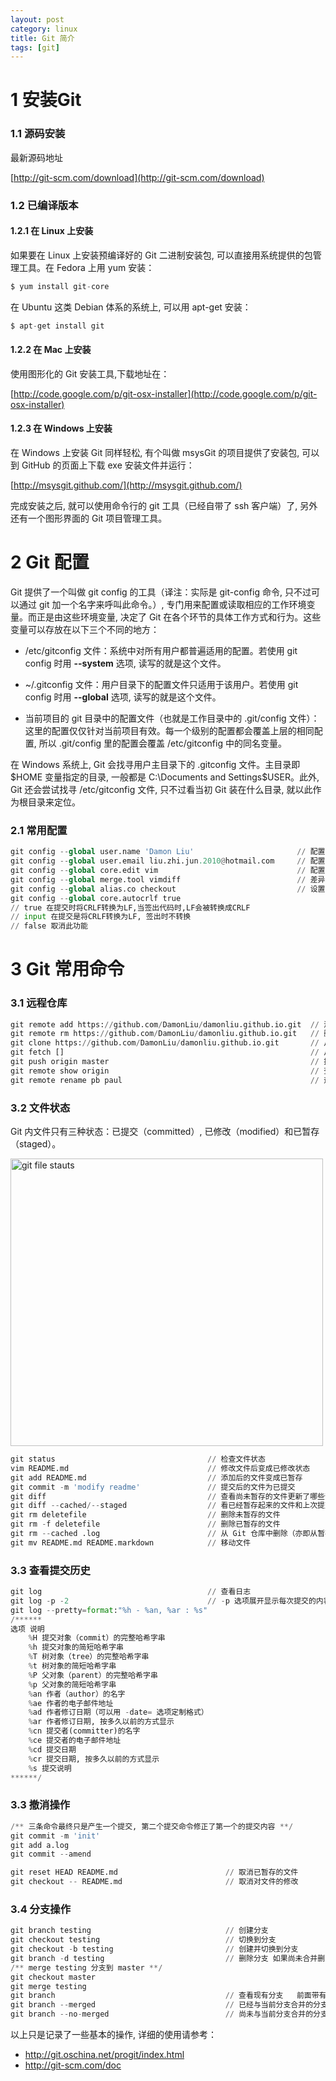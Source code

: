 ```yaml
---
layout: post
category: linux
title: Git 简介
tags: [git]
---
```


# 1 安装Git

### 1.1 源码安装
最新源码地址

[http://git-scm.com/download](http://git-scm.com/download)

### 1.2 已编译版本

#### 1.2.1 在 Linux 上安装

如果要在 Linux 上安装预编译好的 Git 二进制安装包, 可以直接用系统提供的包管理工具。在 Fedora 上用 yum 安装：

```python
$ yum install git-core
```

在 Ubuntu 这类 Debian 体系的系统上, 可以用 apt-get 安装：

```python
$ apt-get install git
```

#### 1.2.2 在 Mac 上安装

使用图形化的 Git 安装工具,下载地址在：

[http://code.google.com/p/git-osx-installer](http://code.google.com/p/git-osx-installer)

#### 1.2.3 在 Windows 上安装

在 Windows 上安装 Git 同样轻松, 有个叫做 msysGit 的项目提供了安装包, 可以到 GitHub 的页面上下载 exe 安装文件并运行：

[http://msysgit.github.com/](http://msysgit.github.com/)

完成安装之后, 就可以使用命令行的 git 工具（已经自带了 ssh 客户端）了, 另外还有一个图形界面的 Git 项目管理工具。

# 2 Git 配置

Git 提供了一个叫做 git config 的工具（译注：实际是 git-config 命令, 只不过可以通过 git 加一个名字来呼叫此命令。）, 专门用来配置或读取相应的工作环境变量。而正是由这些环境变量, 决定了 Git 在各个环节的具体工作方式和行为。这些变量可以存放在以下三个不同的地方：

* /etc/gitconfig 文件：系统中对所有用户都普遍适用的配置。若使用 git config 时用 **--system** 选项, 读写的就是这个文件。

* ~/.gitconfig 文件：用户目录下的配置文件只适用于该用户。若使用 git config 时用 **--global** 选项, 读写的就是这个文件。

* 当前项目的 git 目录中的配置文件（也就是工作目录中的 .git/config 文件）：这里的配置仅仅针对当前项目有效。每一个级别的配置都会覆盖上层的相同配置, 所以 .git/config 里的配置会覆盖 /etc/gitconfig 中的同名变量。

在 Windows 系统上, Git 会找寻用户主目录下的 .gitconfig 文件。主目录即 $HOME 变量指定的目录, 一般都是 C:\Documents and Settings\$USER。此外, Git 还会尝试找寻 /etc/gitconfig 文件, 只不过看当初 Git 装在什么目录, 就以此作为根目录来定位。

### 2.1 常用配置
```python
git config --global user.name 'Damon Liu'                       // 配置用户信息
git config --global user.email liu.zhi.jun.2010@hotmail.com     // 配置用户邮箱
git config --global core.edit vim                               // 配置编辑器
git config --global merge.tool vimdiff                          // 差异化分析工具
git config --global alias.co checkout                           // 设置别名
git config --global core.autocrlf true 
// true 在提交时将CRLF转换为LF,当签出代码时,LF会被转换成CRLF
// input 在提交是将CRLF转换为LF, 签出时不转换
// false 取消此功能 
```

# 3 Git 常用命令

### 3.1 远程仓库
```python
git remote add https://github.com/DamonLiu/damonliu.github.io.git  // 添加远程仓库
git remote rm https://github.com/DamonLiu/damonliu.github.io.git   // 删除远程仓库
git clone https://github.com/DamonLiu/damonliu.github.io.git       // 从远程仓库克隆
git fetch []                                                       // 从远程仓库抓取数据
git push origin master                                             // 推送数据到远程仓库
git remote show origin                                             // 查看远程仓库信息
git remote rename pb paul                                          // 远程仓库的删除和重命名
```

### 3.2 文件状态
Git 内文件只有三种状态：已提交（committed）, 已修改（modified）和已暂存（staged）。

<img alt="git file stauts" src="../../images/git-file-status.png" width="500" height="460" />

```python
git status                                  // 检查文件状态
vim README.md                               // 修改文件后变成已修改状态
git add README.md                           // 添加后的文件变成已暂存
git commit -m 'modify readme'               // 提交后的文件为已提交
git diff                                    // 查看尚未暂存的文件更新了哪些部分
git diff --cached/--staged                  // 看已经暂存起来的文件和上次提交时的快照之间的差异
git rm deletefile                           // 删除未暂存的文件
git rm -f deletefile                        // 删除已暂存的文件
git rm --cached .log                        // 从 Git 仓库中删除（亦即从暂存区域移除）, 但仍然希望保留在当前工作目录中
git mv README.md README.markdown            // 移动文件
```

### 3.3 查看提交历史
```python
git log                                     // 查看日志
git log -p -2                               // -p 选项展开显示每次提交的内容差异, 用 -2 则仅显示最近的两次更新
git log --pretty=format:"%h - %an, %ar : %s"
/******
选项 说明
    %H 提交对象（commit）的完整哈希字串
    %h 提交对象的简短哈希字串
    %T 树对象（tree）的完整哈希字串
    %t 树对象的简短哈希字串
    %P 父对象（parent）的完整哈希字串
    %p 父对象的简短哈希字串
    %an 作者（author）的名字
    %ae 作者的电子邮件地址
    %ad 作者修订日期（可以用 -date= 选项定制格式）
    %ar 作者修订日期, 按多久以前的方式显示
    %cn 提交者(committer)的名字
    %ce 提交者的电子邮件地址
    %cd 提交日期
    %cr 提交日期, 按多久以前的方式显示
    %s 提交说明
******/
```

### 3.3 撤消操作
```python
/** 三条命令最终只是产生一个提交, 第二个提交命令修正了第一个的提交内容 **/
git commit -m 'init'
git add a.log
git commit --amend

git reset HEAD README.md                        // 取消已暂存的文件
git checkout -- README.md                       // 取消对文件的修改
```

### 3.4 分支操作
```python
git branch testing                              // 创建分支
git checkout testing                            // 切换到分支
git checkout -b testing                         // 创建并切换到分支
git branch -d testing                           // 删除分支 如果尚未合并删除会提示错误, 确实要删除可以用：-D
/** merge testing 分支到 master **/
git checkout master
git merge testing
git branch                                      // 查看现有分支   前面带有＊号的表示当前所在分支
git branch --merged                             // 已经与当前分支合并的分支
git branch --no-merged                          // 尚未与当前分支合并的分支
```

以上只是记录了一些基本的操作, 详细的使用请参考： 

* <http://git.oschina.net/progit/index.html>
* <http://git-scm.com/doc>
